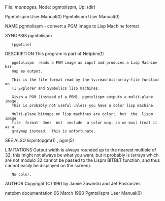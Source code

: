 File: *manpages*,  Node: pgmtolispm,  Up: (dir)

Pgmtolispm User Manual(0)                            Pgmtolispm User Manual(0)



NAME
       pgmtolispm - convert a PGM image to Lisp Machine format


SYNOPSIS
       pgmtolispm

       [pgmfile]


DESCRIPTION
       This program is part of Netpbm(1)

       pgmtolispm  reads a PGM image as input and produces a Lisp Machine bit-
       map as output.

       This is the file format read by the tv:read-bit-array-file function  on
       TI Explorer and Symbolics lisp machines.

       Given a PGM (instead of a PBM), pgmtolispm outputs a multi-plane image.
       This is probably not useful unless you have a color lisp machine.

       Multi-plane bitmaps on lisp machines are color;  but  the  lispm  image
       file  format  does  not  include  a color map, so we must treat it as a
       graymap instead.  This is unfortunate.


SEE ALSO
       lispmtopgm(1) , pgm(5)



LIMITATIONS
       Output width is always rounded up to the nearest multiple of  32;  this
       might not always be what you want, but it probably is (arrays which are
       not modulo 32 cannot be passed to the Lispm BITBLT function,  and  thus
       cannot easily be displayed on the screen).

       No color.


AUTHOR
       Copyright (C) 1991 by Jamie Zawinski and Jef Poskanzer.



netpbm documentation             06 March 1990       Pgmtolispm User Manual(0)
